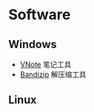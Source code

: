 # Software
## Windows
* [VNote](https://tamlok.github.io/vnote/zh_cn/#!index.md) 笔记工具
* [Bandizip](https://www.bandisoft.com/bandizip/) 解压缩工具
## Linux

